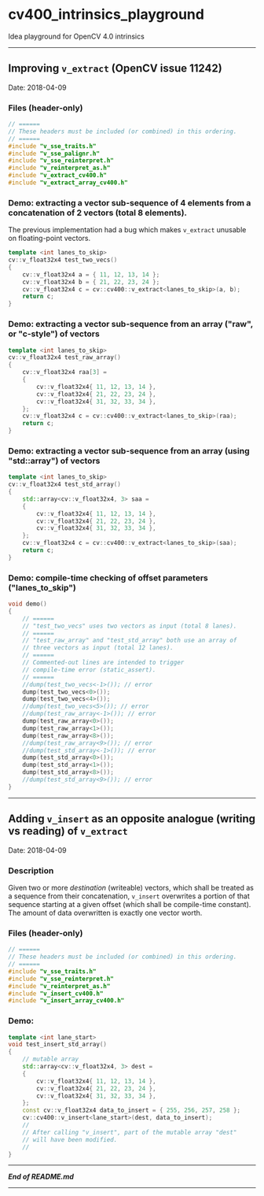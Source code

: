 # cv400_intrinsics_playground

Idea playground for OpenCV 4.0 intrinsics

----

## Improving ```v_extract``` (OpenCV issue 11242)

Date: 2018-04-09

### Files (header-only)

```cpp
// ======
// These headers must be included (or combined) in this ordering.
// ======
#include "v_sse_traits.h"
#include "v_sse_palignr.h"
#include "v_sse_reinterpret.h"
#include "v_reinterpret_as.h"
#include "v_extract_cv400.h"
#include "v_extract_array_cv400.h"
```

### Demo: extracting a vector sub-sequence of 4 elements from a concatenation of 2 vectors (total 8 elements).

The previous implementation had a bug which makes ```v_extract``` unusable on floating-point vectors.

```cpp
template <int lanes_to_skip>
cv::v_float32x4 test_two_vecs()
{
    cv::v_float32x4 a = { 11, 12, 13, 14 };
    cv::v_float32x4 b = { 21, 22, 23, 24 };
    cv::v_float32x4 c = cv::cv400::v_extract<lanes_to_skip>(a, b);
    return c;
}
```

### Demo: extracting a vector sub-sequence from an array ("raw", or "c-style") of vectors

```cpp
template <int lanes_to_skip>
cv::v_float32x4 test_raw_array()
{
    cv::v_float32x4 raa[3] =
    {
        cv::v_float32x4{ 11, 12, 13, 14 },
        cv::v_float32x4{ 21, 22, 23, 24 },
        cv::v_float32x4{ 31, 32, 33, 34 },
    };
    cv::v_float32x4 c = cv::cv400::v_extract<lanes_to_skip>(raa);
    return c;
}
```

### Demo: extracting a vector sub-sequence from an array (using "std::array") of vectors

```cpp
template <int lanes_to_skip>
cv::v_float32x4 test_std_array()
{
    std::array<cv::v_float32x4, 3> saa =
    {
        cv::v_float32x4{ 11, 12, 13, 14 },
        cv::v_float32x4{ 21, 22, 23, 24 },
        cv::v_float32x4{ 31, 32, 33, 34 },
    };
    cv::v_float32x4 c = cv::cv400::v_extract<lanes_to_skip>(saa);
    return c;
}
```

### Demo: compile-time checking of offset parameters ("lanes_to_skip")

```cpp
void demo()
{
    // ======
    // "test_two_vecs" uses two vectors as input (total 8 lanes).
    // ======
    // "test_raw_array" and "test_std_array" both use an array of 
    // three vectors as input (total 12 lanes).
    // ======
    // Commented-out lines are intended to trigger 
    // compile-time error (static_assert).
    // ======
    //dump(test_two_vecs<-1>()); // error
    dump(test_two_vecs<0>());
    dump(test_two_vecs<4>());
    //dump(test_two_vecs<5>()); // error
    //dump(test_raw_array<-1>()); // error
    dump(test_raw_array<0>());
    dump(test_raw_array<1>());
    dump(test_raw_array<8>());
    //dump(test_raw_array<9>()); // error
    //dump(test_std_array<-1>()); // error
    dump(test_std_array<0>());
    dump(test_std_array<1>());
    dump(test_std_array<8>());
    //dump(test_std_array<9>()); // error
}
```

----

## Adding ```v_insert``` as an opposite analogue (writing vs reading) of ```v_extract```

Date: 2018-04-09

### Description

Given two or more *destination* (writeable) vectors, which shall be treated as a sequence from their concatenation, ```v_insert``` overwrites a portion of that sequence starting at a given offset (which shall be compile-time constant). The amount of data overwritten is exactly one vector worth.

### Files (header-only)

```cpp
// ======
// These headers must be included (or combined) in this ordering.
// ======
#include "v_sse_traits.h"
#include "v_sse_reinterpret.h"
#include "v_reinterpret_as.h"
#include "v_insert_cv400.h"
#include "v_insert_array_cv400.h"
```

### Demo: 

```cpp
template <int lane_start>
void test_insert_std_array()
{
    // mutable array
    std::array<cv::v_float32x4, 3> dest =
    {
        cv::v_float32x4{ 11, 12, 13, 14 },
        cv::v_float32x4{ 21, 22, 23, 24 },
        cv::v_float32x4{ 31, 32, 33, 34 },
    };
    const cv::v_float32x4 data_to_insert = { 255, 256, 257, 258 };
    cv::cv400::v_insert<lane_start>(dest, data_to_insert);
    //
    // After calling "v_insert", part of the mutable array "dest" 
    // will have been modified.
    //
}
```

----

***End of README.md***

----
